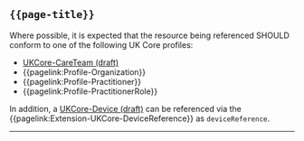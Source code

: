 ## <code>{{page-title}}</code>

Where possible, it is expected that the resource being referenced SHOULD conform to one of the following UK Core profiles:

- [UKCore-CareTeam (draft)](https://simplifier.net/guide/UKCoreImplementationGuideAssetsinDevelopment/Home/ProfilesandExtensions/UKCore-CareTeam)
- {{pagelink:Profile-Organization}}
- {{pagelink:Profile-Practitioner}}
- {{pagelink:Profile-PractitionerRole}}

In addition, a [UKCore-Device (draft)](https://simplifier.net/guide/UKCoreImplementationGuideAssetsinDevelopment/Home/ProfilesandExtensions/UKCore-Device) can be referenced via the {{pagelink:Extension-UKCore-DeviceReference}} as `deviceReference`.

---
